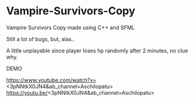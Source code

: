 # Vampire-Survivors-Copy
Vampire Survivors Copy made using C++ and SFML

Still a lot of bugs, but, alas..

A little unplayable since player loses hp randomly after 2 minutes, no clue why.

DEMO

https://www.youtube.com/watch?v=<3pNNtkX0JN4&ab_channel=Aschilopatu>
https://youtu.be/<3pNNtkX0JN4&ab_channel=Aschilopatu>
